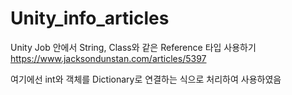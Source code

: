 # Unity_info_articles



Unity Job 안에서 String, Class와 같은 Reference 타입 사용하기  
https://www.jacksondunstan.com/articles/5397

여기에선 int와 객체를 Dictionary로 연결하는 식으로 처리하여 사용하였음
